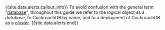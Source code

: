 {{site.data.alerts.callout_info}}
To avoid confusion with the general term "[database](https://wikipedia.org/wiki/Database)", throughout this guide we refer to the logical object as a *database*, to CockroachDB by name, and to a deployment of CockroachDB as a [*cluster*](architecture/glossary.html#cockroachdb-architecture-terms).
{{site.data.alerts.end}}
